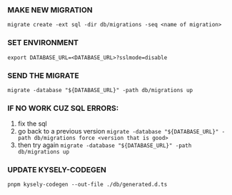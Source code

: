 ### MAKE NEW MIGRATION
`migrate create -ext sql -dir db/migrations -seq <name of migration>`

### SET ENVIRONMENT
`export DATABASE_URL=<DATABASE_URL>?sslmode=disable`

### SEND THE MIGRATE
`migrate -database "${DATABASE_URL}" -path db/migrations up`

### IF NO WORK CUZ SQL ERRORS:
1. fix the sql 
2. go back to a previous version
`migrate -database "${DATABASE_URL}" -path db/migrations force <version that is good>`
3. then try again
`migrate -database "${DATABASE_URL}" -path db/migrations up `

### UPDATE KYSELY-CODEGEN
`pnpm kysely-codegen --out-file ./db/generated.d.ts`